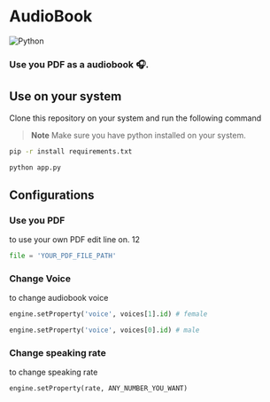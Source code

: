 # AudioBook

![Python](https://img.shields.io/badge/python-3670A0?style=for-the-badge&logo=python&logoColor=ffdd54)

### Use you PDF as a audiobook 🎧.

## Use on your system

Clone this repository on your system and run the following command

> **Note**
> Make sure you have python installed on your system.

```bash
pip -r install requirements.txt
```
```bash
python app.py
```

## Configurations

### Use you PDF

to use your own PDF edit line on. 12

```python
file = 'YOUR_PDF_FILE_PATH'
```

### Change Voice

to change audiobook voice

```python
engine.setProperty('voice', voices[1].id) # female
```
```python
engine.setProperty('voice', voices[0].id) # male
```

### Change speaking rate
to change speaking rate

```python
engine.setProperty(rate, ANY_NUMBER_YOU_WANT)
```
